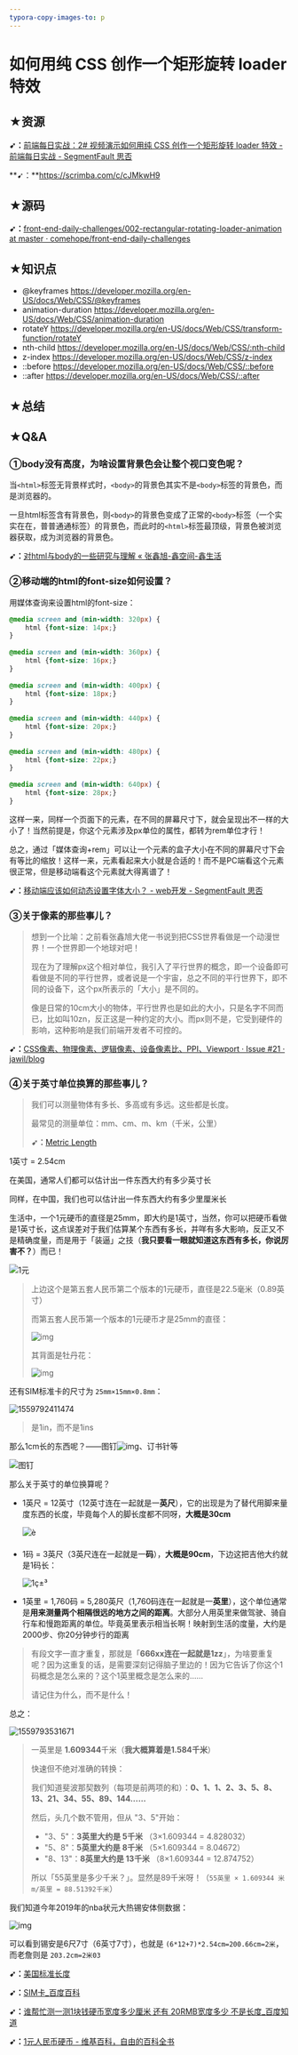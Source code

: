 ```yaml
---
typora-copy-images-to: p
---
```


# 如何用纯 CSS 创作一个矩形旋转 loader 特效

## ★资源

**➹：**[前端每日实战：2# 视频演示如何用纯 CSS 创作一个矩形旋转 loader 特效 - 前端每日实战 - SegmentFault 思否](https://segmentfault.com/a/1190000014553745#articleHeader4)

**➹：**https://scrimba.com/c/cJMkwH9

## ★源码

**➹：**[front-end-daily-challenges/002-rectangular-rotating-loader-animation at master · comehope/front-end-daily-challenges](https://github.com/comehope/front-end-daily-challenges/tree/master/002-rectangular-rotating-loader-animation)

## ★知识点

- @keyframes <https://developer.mozilla.org/en-US/docs/Web/CSS/@keyframes>
- animation-duration <https://developer.mozilla.org/en-US/docs/Web/CSS/animation-duration>
- rotateY <https://developer.mozilla.org/en-US/docs/Web/CSS/transform-function/rotateY>
- nth-child <https://developer.mozilla.org/en-US/docs/Web/CSS/:nth-child>
- z-index <https://developer.mozilla.org/en-US/docs/Web/CSS/z-index>
- ::before <https://developer.mozilla.org/en-US/docs/Web/CSS/::before>
- ::after <https://developer.mozilla.org/en-US/docs/Web/CSS/::after>

## ★总结



## ★Q&A

### ①body没有高度，为啥设置背景色会让整个视口变色呢？

当`<html>`标签无背景样式时，`<body>`的背景色其实不是`<body>`标签的背景色，而是浏览器的。

一旦html标签含有背景色，则`<body>`的背景色变成了正常的`<body>`标签（一个实实在在，普普通通标签）的背景色，而此时的`<html>`标签最顶级，背景色被浏览器获取，成为浏览器的背景色。

**➹：**[对html与body的一些研究与理解 « 张鑫旭-鑫空间-鑫生活](https://www.zhangxinxu.com/wordpress/2009/09/%E5%AF%B9html%E4%B8%8Ebody%E7%9A%84%E4%B8%80%E4%BA%9B%E7%A0%94%E7%A9%B6%E4%B8%8E%E7%90%86%E8%A7%A3/)

### ②移动端的html的font-size如何设置？

用媒体查询来设置html的font-size：

```css
@media screen and (min-width: 320px) {
    html {font-size: 14px;}
}
 
@media screen and (min-width: 360px) {
    html {font-size: 16px;}
}
 
@media screen and (min-width: 400px) {
    html {font-size: 18px;}
}
 
@media screen and (min-width: 440px) {
    html {font-size: 20px;}
}
 
@media screen and (min-width: 480px) {
    html {font-size: 22px;}
}
 
@media screen and (min-width: 640px) {
    html {font-size: 28px;}
}

```

这样一来，同样一个页面下的元素，在不同的屏幕尺寸下，就会呈现出不一样的大小了！当然前提是，你这个元素涉及px单位的属性，都转为rem单位才行！

总之，通过「媒体查询+rem」可以让一个元素的盒子大小在不同的屏幕尺寸下会有等比的缩放！这样一来，元素看起来大小就是合适的！而不是PC端看这个元素很正常，但是移动端看这个元素就大得离谱了！

**➹：**[移动端应该如何动态设置字体大小？ - web开发 - SegmentFault 思否](https://segmentfault.com/a/1190000004189237)

### ③关于像素的那些事儿？

> 想到一个比喻：之前看张鑫旭大佬一书说到把CSS世界看做是一个动漫世界！一个世界即一个地球对吧！
>
> 现在为了理解px这个相对单位，我引入了平行世界的概念，即一个设备即可看做是不同的平行世界，或者说是一个宇宙，总之不同的平行世界下，即不同的设备下，这个px所表示的「大小」是不同的。
>
> 像是日常的10cm大小的物体，平行世界也是如此的大小，只是名字不同而已，比如叫10zn，反正这是一种约定的大小。而px则不是，它受到硬件的影响，这种影响是我们前端开发者不可控的。

**➹：**[CSS像素、物理像素、逻辑像素、设备像素比、PPI、Viewport · Issue #21 · jawil/blog](https://github.com/jawil/blog/issues/21)

### ④关于英寸单位换算的那些事儿？

> 我们可以测量物体有多长、多高或有多远。这些都是长度。
>
> 最常见的测量单位：mm、cm、m、km（千米，公里）
>
> **➹：**[Metric Length](https://www.shuxuele.com/measure/metric-length.html)

1英寸 = 2.54cm

在美国，通常人们都可以估计出一件东西大约有多少英寸长

同样，在中国，我们也可以估计出一件东西大约有多少里厘米长

生活中，一个1元硬币的直径是25mm，即大约是1英寸，当然，你可以把硬币看做是1英寸长，这点误差对于我们估算某个东西有多长，并咩有多大影响，反正又不是精确度量，而是用于「装逼」之技（**我只要看一眼就知道这东西有多长，你说厉害不？**）而已！

![1元](p/images.jpg)

> 上边这个是第五套人民币第二个版本的1元硬币，直径是22.5毫米（0.89英寸）
>
> 而第五套人民币第一个版本的1元硬币才是25mm的直径：
>
> ![img](p/120px-Cr1f.jpg)
>
> 其背面是牡丹花：
>
> ![img](p/120px-Cr1r.jpg)

还有SIM标准卡的尺寸为 `25mm×15mm×0.8mm`：

![1559792411474](p/1559792411474.png)

> 是1in，而不是1ins

那么1cm长的东西呢？——图钉![img](p/CC4BE447.png)、订书针等

![图钉](p/images-1559792712807.jpg)

那么关于英寸的单位换算呢？

- 1英尺 = 12英寸（12英寸连在一起就是一**英尺**），它的出现是为了替代用脚来量度东西的长度，毕竟每个人的脚长度都不同呀，**大概是30cm**

  ![è](p/feet.jpg)

- 1码 = 3英尺（3英尺连在一起就是一**码**），**大概是90cm**，下边这把吉他大约就是1码长：

  ![1ç±³](p/guitar-length.jpg)

- 1英里 = 1,760码 = 5,280英尺（1,760码连在一起就是一**英里**），这个单位通常是**用来测量两个相隔很远的地方之间的距离**。大部分人用英里来做驾驶、骑自行车和慢跑距离的单位。毕竟英里表示相当长啊！映射到生活的度量，大约是2000步、你20分钟步行的距离

> 有段文字一直才重复，那就是「**666xx连在一起就是1zz**」，为啥要重复呢？因为这重复的话，是需要深刻记得脑子里边的！因为它告诉了你这个1码概念是怎么来的？这个1英里概念是怎么来的……
>
> 请记住为什么，而不是什么！

总之：

![1559793531671](p/1559793531671.png)

> 一英里是 **1.609344**千米（**我大概算着是1.584千米**）
>
> 快速但不绝对准确的转换：
>
> 我们知道斐波那契数列（每项是前两项的和）：**0、1、1、2、3、5、8、13、21、34、55、89、144……**
>
> 然后，头几个数不管用，但从 "3、5"开始：
>
> -  "3、5"：**3英里大约是 5千米** （3×1.609344 = 4.828032）
> - "5、8"：**5英里大约是 8千米** （5×1.609344 = 8.04672）
> - "8、13"：**8英里大约是 13千米** （8×1.609344 = 12.874752）
>
> 所以「55英里是多少千米？」。显然是89千米呀！（`55英里 × 1.609344 米m/英里 = 88.51392千米`）

我们知道今年2019年的nba状元大热锡安体侧数据：

![img](p/d9cd390b1227486b810e78a4f1cc9660.jpeg)

可以看到锡安是6尺7寸（6英寸7寸），也就是 `(6*12+7)*2.54cm=200.66cm=2米`，而老詹则是 `203.2cm=2米03`

**➹：**[美国标准长度](https://www.shuxuele.com/measure/us-standard-length.html)

**➹：**[SIM卡_百度百科](https://baike.baidu.com/item/SIM%E5%8D%A1?fromtitle=%E6%89%8B%E6%9C%BA%E5%8D%A1&fromid=3027889)

**➹：**[谁帮忙测一测1块钱硬币宽度多少厘米 还有 20RMB宽度多少 不是长度_百度知道](https://zhidao.baidu.com/question/139654168862623365.html)

**➹：**[1元人民币硬币 - 维基百科，自由的百科全书](https://zh.wikipedia.org/wiki/1%E5%85%83%E4%BA%BA%E6%B0%91%E5%B8%81%E7%A1%AC%E5%B8%81)

